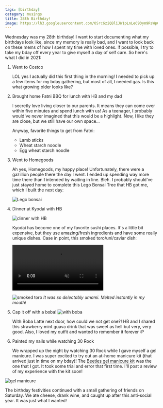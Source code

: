 ```yaml
---
tags: [birthday]
category: musings
title: 28th Birthday!
image: https://lh3.googleusercontent.com/0Src6ziQBliJW1pLnLeC93ym9RsWpCV8s0vQuhgynxTPzbX5c5ALXy5LuCRMrxYHABhf-YxfLmfHXE_k8Jy6zBWGEZEHApFlx5kTdEKrJl39I71J7_TGK0KKoWEA07H_UuVmHWtSlpb5zlkHLxPmY-Ut5RbyJt3D_FXJTPy2qlR9Y7P-r2WRvhkrLRfk42SwUHr_0LvkYYR5U92UUrnS79iWLg4WFtXxStG40uJFUVgskVMmiAX1_ErUFpGp5KBVglrjl4UCzxM6qvdk3LwhDmlyLOC5vn6HNeD_PDqrHo5P_WTuAFxbATNuKWV10NHVuky_7ZV3J4hfMiVy5j8xSe6qXhJahhAzTtAGkwgoGUT5W26pZvIIjJmgxk28CvQEwAv1VRBUmR5CIHdGLvPBs6sHk9H4U9k78vuspr6UlJSquBgb7FX5VLlggx4XaV27PB6RrBIPNFFYyCPnr_6ptgKGYeQ8kH7QarqCfwhGYTLfF-6fp7Ndyc6BkTRj-J3SJHgHmhZ_4UC45a8NmEsQo2lO9-smwKl8fYlefCXuSbAp6JVrBdHooVYv34h7k_yezYzSSW8H5eEdPsQPWxPy1OAcBusFDW0VYCAG_w1mCeKc2mjcKPkwuu8U_Xc6TQ3PfvuAzHiK-b0E_KAMmXtTeR4n4KmaQm5s7Y3r8sG3qmeEqJyspSqEJPms1AgVwbGc40fMlmD6hecn0HRbnzlFsIxETbjkQDNYikrHJtZ3Igda8uovoBq6y8M-htxZ9yaiyvQOXWycMitYLefA8mE=w739-h985-no?authuser=0
---
```


Wednesday was my 28th birthday! I want to start documenting what my birthdays look like, since my memory is really bad, and I want to look back on these mems of how I spent my time with loved ones. If possible, I try to take my bday off every year to give myself a day of self care. So here's what I did in 2021:

1. Went to Costco

    LOL yes I actually did this first thing in the morning! I needed to pick up a few items for my bday gathering, but most of all, I needed gas. Is this what growing older looks like?
   
2. Brought home Fatni BBQ for lunch with HB and my dad

    I secretly love living closer to our parents. It means they can come over within five minutes and spend lunch with us! As a teenager, I probably would've never imagined that this would be a highlight. Now, I like they are close, but we still have our own space...

   Anyway, favorite things to get from Fatni:
   - Lamb sticks
   - Wheat starch noodle
   - Egg wheat starch noodle
   
3. Went to Homegoods

   Ah yes, Homegoods, my happy place! Unfortunately, there were a gazillion people there the day I went. I ended up spending way more time there than I intended by waiting in line. Bleh. I probably should've just stayed home to complete this Lego Bonsai Tree that HB got me, which I built the next day:

   ![Lego bonsai](https://lh3.googleusercontent.com/-E1AFsPmIv7V9oTvfm6ihEL-wzkNkCWlKyLJL9ESHakwDLO_wo0ePaaMbaUw87wXLmuX-3bCpbbsLFYr-NzksoFqoaVJYDiNL6Qi1sexmJx9wivP-03nZNNKZdTSNy3B9GnB-3lrn3xZF6G_dvubUR5AJvLCI5t97RvLjiXOP006RWOt066kqA2lyY3Rc2bPfsWcwJQcoehAF-cZcsBGLCyqNOB4RWPICAn_j5tD3SS-ey5PEfVLDePu0v5wj3nbISWRyLh33Q1Ef5qkIFWXJXVXnc8aC5DONSDdhE1uFcyyZnLrodoVnhn5AU5RKh8s9br62myw-lCzD3zZOpKMIyGHlN78z9ue5lPVo9GcAbsQT4Hfi8K48gDqTbcHYf9RgzllD99OG9c2q9DZDikrNf5QbYNtqT8gW4-o69TGj-EMuwiEdEnjdC0YIpQWt0WVo3N2E2rWDFLKNJSHmxi8y0Y8AAn-U9c_r6-QnZr38UFJBKTp0jAOvsRYiTdpqmlnv1DLNnn2RiHFw-aNeRhj5hnvz7rwDvByfCXRg42rptEcnzt-Mn6083I3ZA4n1HaVBKjREirVFo5bTNnUiuYlA8Tgm_rliedy8m5DJ305TLqBh9hlaLWPa3VxxGaWqHeWZOplndZ4a_-fEu7KEIzco6SC8eC7bshdy_XSynTW7iCnphUoqkOv0YGjgrpSdX2E_ywBllJu1nlbdtcubUkyyue5WcUGatz7Aw2Y8pa7w55wkpZpqcGDdzxsE8Kr9EUSVVoACwChIXhRMVn6ytM=w744-h992-no?authuser=0)

4. Dinner at Kyodai with HB

   ![dinner with HB](https://lh3.googleusercontent.com/0Src6ziQBliJW1pLnLeC93ym9RsWpCV8s0vQuhgynxTPzbX5c5ALXy5LuCRMrxYHABhf-YxfLmfHXE_k8Jy6zBWGEZEHApFlx5kTdEKrJl39I71J7_TGK0KKoWEA07H_UuVmHWtSlpb5zlkHLxPmY-Ut5RbyJt3D_FXJTPy2qlR9Y7P-r2WRvhkrLRfk42SwUHr_0LvkYYR5U92UUrnS79iWLg4WFtXxStG40uJFUVgskVMmiAX1_ErUFpGp5KBVglrjl4UCzxM6qvdk3LwhDmlyLOC5vn6HNeD_PDqrHo5P_WTuAFxbATNuKWV10NHVuky_7ZV3J4hfMiVy5j8xSe6qXhJahhAzTtAGkwgoGUT5W26pZvIIjJmgxk28CvQEwAv1VRBUmR5CIHdGLvPBs6sHk9H4U9k78vuspr6UlJSquBgb7FX5VLlggx4XaV27PB6RrBIPNFFYyCPnr_6ptgKGYeQ8kH7QarqCfwhGYTLfF-6fp7Ndyc6BkTRj-J3SJHgHmhZ_4UC45a8NmEsQo2lO9-smwKl8fYlefCXuSbAp6JVrBdHooVYv34h7k_yezYzSSW8H5eEdPsQPWxPy1OAcBusFDW0VYCAG_w1mCeKc2mjcKPkwuu8U_Xc6TQ3PfvuAzHiK-b0E_KAMmXtTeR4n4KmaQm5s7Y3r8sG3qmeEqJyspSqEJPms1AgVwbGc40fMlmD6hecn0HRbnzlFsIxETbjkQDNYikrHJtZ3Igda8uovoBq6y8M-htxZ9yaiyvQOXWycMitYLefA8mE=w739-h985-no?authuser=0)

   Kyodai has become one of my favorite sushi places. It's a little bit expensive, but they use amazing/fresh ingredients and have some really unique dishes. Case in point, this smoked toro/uni/caviar dish:

   <video loop autoplay muted>
     <source src="https://i.imgur.com/XMe5Tso.mp4" type="video/mp4">
   Your browser does not support the video tag.
   </video>

   ![smoked toro](https://lh3.googleusercontent.com/MXFoQorQxf-0va808VzFZ57-4uDVnvSiYlbvidiqCFFj6Tv0vudQUW_uxu6av339z_1RBNI38xXMM2fnMwDi_RPnEWCdbqIYTATsYH9W2wJjzJqn1XgeVjsPsyRvuNgn5OUbXM3h0KMn8UqonQr9lXwzRzAwkbPSzLIzX5MSoeuzHICxQYKP14wthS2o2kqNk11Uu_Mqm6u-3x0_ZZGe9wSNRtPu86XRWMkqRuJaltBziO_J_TK38ClPLUP0HD9Opq_674pYT5x5plJR0tVNIoYVZYIV5TmqSwnfs0CXSC7tbKRYZHsUnP6izPaOdL1FVkNhXT0VQuf93ivT_NqtIA5sbCMqT4fDw5vjT3HS7R1W3P8ye5Psuq8fi1uMrGkd6x-Nmkn0B_RmL3hTkphsEy2Wc9ME_oCV73UWI_IpK63fz8DE8PYWP5yps2LRNGMwqnrDOKR9eW5nchmxZqMcFsXFSBZGma6KO9aHrUzBkvzy5Q6Nno6FHuAGnGVVi7CEF8DvRiX20POdTK5zwGporbDk6P2jE7thzrN4HMSqrMU4GjHBMu_pDmv6hzWIr4ZSFvVb5z28G9F3TjPTBd_Yo89EwXYX3s5OHWcgCgm3Xiqlk-MMZotElkTCwcTIi8qE4KIjV7EuuWPfpAATvoXZhy-CiCAAE7TMmwsHInSYDmhhgVfeDkxc4sE3c3Llfjo-buABYmpYfxYLK7o58WDj1OLP3IQFGcjN7y-fPfFZmLylig3Q7X_aeJJv_fdQeOf4jT2ScGKZNAITaTKUqz8=s984-no?authuser=0)
*It was so delectably umami. Melted instantly in my mouth!*

5. Cap it off with a boba!
   ![with boba](https://lh3.googleusercontent.com/dnv5685I1opIS1Wxsj5zKV9c_0kIYVfbLi6xKwVd-IZcBrOaxIYMYmBiqpDdkaYB64dJj2wxYT0qln8xf-UqOLc0sQLQ8cVT5KdSU2Z64nwhPSsDCZDC4Q76ykPSAqOshvts_hJ7BNV147CUQA3slEdI4s-gGtBqU3FCBgtwyBt5sY1_CvYv6YHNHn2mXlqoA56DHRPII3T5ss-UFiRdyDCQPFue7b58Is6DasS3MGg_2r9-zHUNUMTElivxM5J13ufsHdydNoYST_I1k1aGaoPgItobElW9GKlU-MMNgkcbPUX-oCvQ6hn4CONolIIAgGMCnuFBOYPCWrHAEJM-YfA8BcMDwxtHbUEwam1onbXM3ufeEWQj-L8qNPXyigDA-yKsLglb7JLPmnblSKJItukC4yDvySmyA8w7_HHoM-EoFTuCxMUo3dERjjf3q-FWA7XrceAo5eQoxwR9On00_8L82Nq3wgjRBFUDX8J0QOvgiMo6N-NuhzfBwl2iB4T0_0TPzOMGTQ6SgtZknXO-JfppffTfJBvdEfKcNYG3Rr_cwahVzGFofOFPWKPRmx6OytRDWpgHNMg-gVJo8s7hnC51JYBukv1Jk1EF3Mb4nbq6Ip3xZkuIgGXTD3EqYhQJp2Ue9JYxsCTYat_Bacpng8xZex4Krcl7nx-gy6w94zw89VNKtBZcl6S0k5v3gu6T1MvTDDgKHXbgfcEhg2QnWJFGK7CDnBL0L7X9ggL6RSxvzJWbm8Fz8FuB4V7MYZLjzCp_LuQccX9Cz9SuZRM=w737-h983-no?authuser=0)
   
   With Boba Latte next door, how could we not get one?! HB and I shared this strawberry mint guava drink that was sweet as hell but very, very good. Also, I loved my outfit and wanted to remember it forever :P
   
6. Painted my nails while watching 30 Rock

   We wrapped up the night by watching 30 Rock while I gave myself a gel manicure. I was super excited to try out an at-home manicure kit (that arrived just in time on my bday)! The [Beetles gel manicure kit](https://amzn.to/3kTfYNm) was the one that I got. It took some trial and error that first time. I'll post a review of my experience with the kit soon!

![gel manicure](https://lh3.googleusercontent.com/6JP3loTQEaHp8itb-tLbrKCCuv-oiExiMuuJpQBUYgfb897tmu8YAB2yti4Y3nzp5iIMuFObQo_WlWmn9mqsRi0PUREY9mbGtCy7KOM8q13XXUWSjDCwznaCSNSeQZ9CqNvuX6gK8Hsl5kCjScr8oIBDxLN4Ycq1ySxalqZv-qSRR8VghzFm5XWIVdaWJbCJagaPaCxNBLXApGb-Nz9yxb-qN_sINH7LZkO8ribjvxsGWpZ3S0SVxykHVsD4wpodhZKKH9VSOEZHhfR3rFNp5CCm7fnxkmLAs5eVMnF35rFvtApV8Apk_pjVLehpU_BA3n_yW-lBy3XhQFHLG4CKyB9DnrOQaR0iFb3FUcDTm954EM4t2sxEMDGvWcZS57qnjODVSBvTij2ZT8489VClkIAIo0VDuHBNOJi1yRrmxO46nv0agXsKPgY67yCqPaV9osJJS1XZegts3hsv_2aYFXv3MrOLAfs1ZXfU2ldaCERgvOIylmceo_mhZTRPHD1jBCAEN3dPmcI7tAUzZr64BVFC1o_RNloPHMFq1IfiNkSKvF9ceoYbeZdU0fzF6Mvumzy11n8m5lu1TiyYArl1kg6VI1C_71rAQyVr31pdBJGCczWqR9u5KATrN5yEF-vr8PSL55A2tupzkKzCE0FeeEVcznxdB3FfkrtI3QtjsZMdGEKaq2oVV9z07xGhhQUyndRZMslGLuDlveiRVWO1oYBMTYOZuDBG5A6J1yMcUah9c5OO8IHBgORhoC53E6hlVfOnKYCFUaT1iv1s6JA=w744-h992-no?authuser=0)

The birthday festivities continued with a small gathering of friends on Saturday. We ate cheese, drank wine, and caught up after this anti-social year. It was just what I wanted!